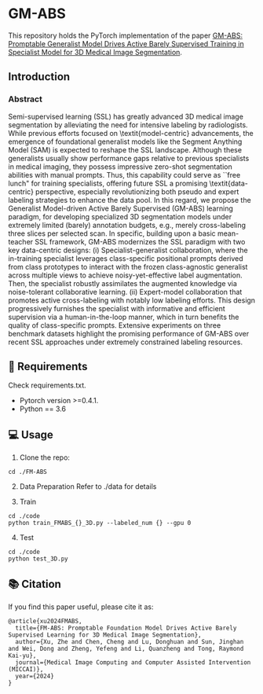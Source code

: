 # GM-ABS


This repository holds the PyTorch implementation of the paper [GM-ABS: Promptable Generalist Model Drives Active Barely Supervised Training in Specialist Model for 3D Medical Image Segmentation](). 

## Introduction
### Abstract
Semi-supervised learning (SSL) has greatly advanced 3D medical image segmentation by alleviating the need for intensive labeling by radiologists. While previous efforts focused on \textit{model-centric} advancements, the emergence of foundational generalist models like the Segment Anything Model (SAM) is expected to reshape the SSL landscape. Although these generalists usually show performance gaps relative to previous specialists in medical imaging, they possess impressive zero-shot segmentation abilities with manual prompts. Thus, this capability could serve as ``free lunch" for training specialists, offering future SSL a promising \textit{data-centric} perspective, especially revolutionizing both pseudo and expert labeling strategies to enhance the data pool. In this regard, we propose the Generalist Model-driven Active Barely Supervised (GM-ABS) learning paradigm, for developing specialized 3D segmentation models under extremely limited (barely) annotation budgets, e.g., merely cross-labeling three slices per selected scan. In specific, building upon a basic mean-teacher SSL framework, GM-ABS modernizes the SSL paradigm with two key data-centric designs: (i) Specialist-generalist collaboration, where the in-training specialist leverages class-specific positional prompts derived from class prototypes to interact with the frozen class-agnostic generalist across multiple views to achieve noisy-yet-effective label augmentation. Then, the specialist robustly assimilates the augmented knowledge via noise-tolerant collaborative learning. (ii) Expert-model collaboration that promotes active cross-labeling with notably low labeling efforts. This design progressively furnishes the specialist with informative and efficient supervision via a human-in-the-loop manner, which in turn benefits the quality of class-specific prompts. Extensive experiments on three benchmark datasets highlight the promising performance of GM-ABS over recent SSL approaches under extremely constrained labeling resources.

## :hammer: Requirements
Check requirements.txt.
* Pytorch version >=0.4.1.
* Python == 3.6 

## :computer: Usage

1. Clone the repo:
```
cd ./FM-ABS
```

2. Data Preparation
Refer to ./data for details


3. Train
```
cd ./code
python train_FMABS_{}_3D.py --labeled_num {} --gpu 0
```

4. Test 
```
cd ./code
python test_3D.py
```


## :books: Citation

If you find this paper useful, please cite it as:
```
@article{xu2024FMABS,
  title={FM-ABS: Promptable Foundation Model Drives Active Barely Supervised Learning for 3D Medical Image Segmentation},
  author={Xu, Zhe and Chen, Cheng and Lu, Donghuan and Sun, Jinghan and Wei, Dong and Zheng, Yefeng and Li, Quanzheng and Tong, Raymond Kai-yu},
  journal={Medical Image Computing and Computer Assisted Intervention (MICCAI)},
  year={2024}
}
```
